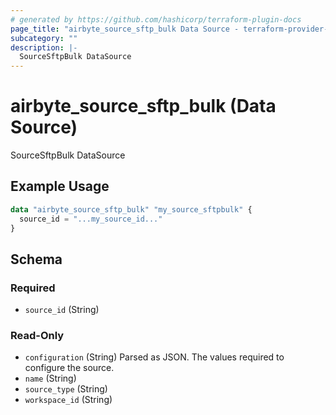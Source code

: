```yaml
---
# generated by https://github.com/hashicorp/terraform-plugin-docs
page_title: "airbyte_source_sftp_bulk Data Source - terraform-provider-airbyte"
subcategory: ""
description: |-
  SourceSftpBulk DataSource
---
```


# airbyte_source_sftp_bulk (Data Source)

SourceSftpBulk DataSource

## Example Usage

```terraform
data "airbyte_source_sftp_bulk" "my_source_sftpbulk" {
  source_id = "...my_source_id..."
}
```

<!-- schema generated by tfplugindocs -->
## Schema

### Required

- `source_id` (String)

### Read-Only

- `configuration` (String) Parsed as JSON.
The values required to configure the source.
- `name` (String)
- `source_type` (String)
- `workspace_id` (String)


